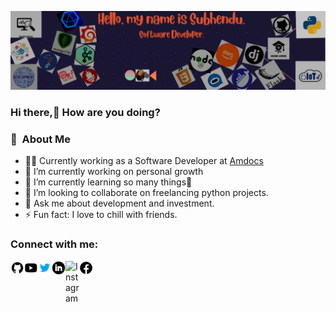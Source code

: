 <img src="images/git_bnr.png"></img>
### Hi there,👋 How are you doing?

### :space_invader: &nbsp;About Me

- 🧑‍💻  Currently working as a Software Developer at [Amdocs](https://www.amdocs.com/) 
- 🔭 I’m currently working on personal growth
- 🌱 I’m currently learning so many things🤣 
- 👯 I’m looking to collaborate on freelancing python projects.
- 💬 Ask me about development and investment.
- ⚡ Fun fact: I love to chill with friends.

### Connect with me:

<a href="https://github.com/subhendu01"><img align="left" alt="github.com/subhendu01" width="22px" src="images\icons8-github.svg" /></a>
<a href="https://www.youtube.com/channel/UCGBxU0uPeEMDU3PkpleQaoA"><img align="left" alt="YouTube" width="22px" src="images\icons8-youtube.svg" /></a>
<a href="https://twitter.com/Subhendu__7"><img align="left" alt="Twitter" width="22px" src="images\icons8-twitter.gif" /></a>
<a href="https://www.linkedin.com/in/subhendusekhar/"><img align="left" alt="LinkedIn" width="22px" src="images\icons8-linkedin-circled.svg" /></a>
<a href="https://www.instagram.com/__baugs__7/"><img align="left" alt="Instagram" width="22px" src="https://cdn.jsdelivr.net/npm/simple-icons@v3/icons/instagram.svg" /></a>
<a href="https://www.facebook.com/subhendusekhar.baug/"><img align="left" alt="Facebook" width="22px" src="images/icons8-facebook.svg" /></a>